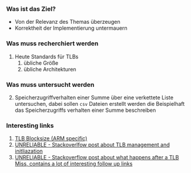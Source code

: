 ### Was ist das Ziel? 

- Von der Relevanz des Themas überzeugen
- Korrektheit der Implementierung untermauern


### Was muss recherchiert werden

1. Heute Standards für TLBs
   1. übliche Größe
   2. übliche Architekturen

### Was muss untersucht werden

2. Speicherzugriffverhalten einer Summe über eine verkettete Liste untersuchen, 
   dabei sollen `csv` Dateien erstellt werden die Beispielhaft das Speicherzugriffs verhalten einer Summe beschreiben

### Interesting links

1. [TLB Blocksize (ARM specific)](https://developer.arm.com/documentation/ddi0406/b/System-Level-Architecture/Virtual-Memory-System-Architecture--VMSA-/Translation-Lookaside-Buffers--TLBs-/TLB-matching?lang=en)
2. [UNRELIABLE - Stackoverlfow post about TLB management and initliazation](https://stackoverflow.com/questions/21885801/writing-the-translation-lookaside-buffer)
3. [UNRELIABLE - Stackoverflow post about what happens after a TLB Miss, contains a lot of interesting follow up links](https://stackoverflow.com/questions/32256250/what-happens-after-a-l2-tlb-miss)